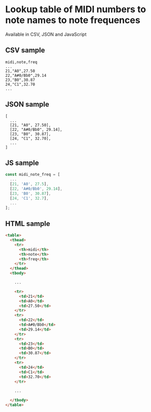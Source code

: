 # Lookup table of MIDI numbers to note names to note frequences

Available in CSV, JSON and JavaScript

## CSV sample
```
midi,note,freq
...
21,"A0",27.50
22,"A#0/Bb0",29.14
23,"B0",30.87
24,"C1",32.70
...
```


## JSON sample
```
[
  ...
  [21, "A0", 27.50],
  [22, "A#0/Bb0", 29.14],
  [23, "B0", 30.87],
  [24, "C1", 32.70],
  ...
]
```


## JS sample
```js
const midi_note_freq = [
  ...
  [21, 'A0', 27.5],
  [22, 'A#0/Bb0', 29.14],
  [23, 'B0', 30.87],
  [24, 'C1', 32.7],
  ...
];
```

## HTML sample

```html
<table>
  <thead>
    <tr>
      <th>midi</th>
      <th>note</th>
      <th>freq</th>
    </tr>
  </thead>
  <tbody>

    ...

    <tr>
      <td>21</td>
      <td>A0</td>
      <td>27.50</td>
    </tr>
    <tr>
      <td>22</td>
      <td>A#0/Bb0</td>
      <td>29.14</td>
    </tr>
    <tr>
      <td>23</td>
      <td>B0</td>
      <td>30.87</td>
    </tr>
    <tr>
      <td>24</td>
      <td>C1</td>
      <td>32.70</td>
    </tr>
    
    ...

  </tbody>
</table>
```

